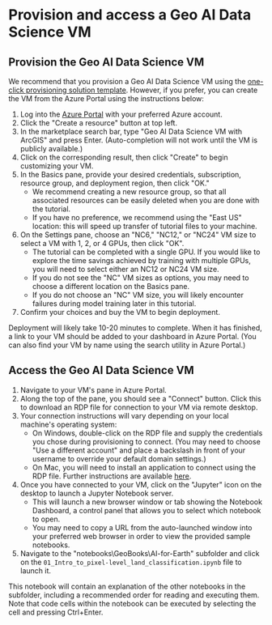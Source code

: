 # Provision and access a Geo AI Data Science VM

## Provision the Geo AI Data Science VM

We recommend that you provision a Geo AI Data Science VM using the [one-click provisioning solution template](https://gallery.azure.ai/Solution/Geo-AI-Data-Science-Virtual-Machine-2). However, if you prefer, you can create the VM from the Azure Portal using the instructions below:

1. Log into the [Azure Portal](https://portal.azure.com) with your preferred Azure account.
1. Click the "Create a resource" button at top left.
1. In the marketplace search bar, type "Geo AI Data Science VM with ArcGIS" and press Enter. (Auto-completion will not work until the VM is publicly available.)
1. Click on the corresponding result, then click "Create" to begin customizing your VM.
1. In the Basics pane, provide your desired credentials, subscription, resource group, and deployment region, then click "OK."
    - We recommend creating a new resource group, so that all associated resources can be easily deleted when you are done with the tutorial.
    - If you have no preference, we recommend using the "East US" location: this will speed up transfer of tutorial files to your machine.
1. On the Settings pane, choose an "NC6," "NC12," or "NC24" VM size to select a VM with 1, 2, or 4 GPUs, then click "OK".
    - The tutorial can be completed with a single GPU. If you would like to explore the time savings achieved by training with multiple GPUs, you will need to select either an NC12 or NC24 VM size.
    - If you do not see the "NC" VM sizes as options, you may need to choose a different location on the Basics pane.
    - If you do not choose an "NC" VM size, you will likely encounter failures during model training later in this tutorial.
1. Confirm your choices and buy the VM to begin deployment.

Deployment will likely take 10-20 minutes to complete. When it has finished, a link to your VM should be added to your dashboard in Azure Portal. (You can also find your VM by name using the search utility in Azure Portal.)

## Access the Geo AI Data Science VM

1. Navigate to your VM's pane in Azure Portal.
1. Along the top of the pane, you should see a "Connect" button. Click this to download an RDP file for connection to your VM via remote desktop.
1. Your connection instructions will vary depending on your local machine's operating system:
    - On Windows, double-click on the RDP file and supply the credentials you chose during provisioning to connect. (You may need to choose "Use a different account" and place a backslash in front of your username to override your default domain settings.)
    - On Mac, you will need to install an application to connect using the RDP file. Further instructions are available [here](https://docs.microsoft.com/en-us/windows-server/remote/remote-desktop-services/clients/remote-desktop-mac).
1. Once you have connected to your VM, click on the "Jupyter" icon on the desktop to launch a Jupyter Notebook server. 
    - This will launch a new browser window or tab showing the Notebook Dashboard, a control panel that allows you to select which notebook to open.
    - You may need to copy a URL from the auto-launched window into your preferred web browser in order to view the provided sample notebooks.
1. Navigate to the "notebooks\GeoBooks\AI-for-Earth" subfolder and click on the `01_Intro_to_pixel-level_land_classification.ipynb` file to launch it.

This notebook will contain an explanation of the other notebooks in the subfolder, including a recommended order for reading and executing them. Note that code cells within the notebook can be executed by selecting the cell and pressing Ctrl+Enter.

